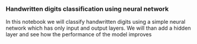 ### Handwritten digits classification using neural network

In this notebook we will classify handwritten digits using a simple neural network which has only input and output layers. We will than add a hidden layer and see how the performance of the model improves
